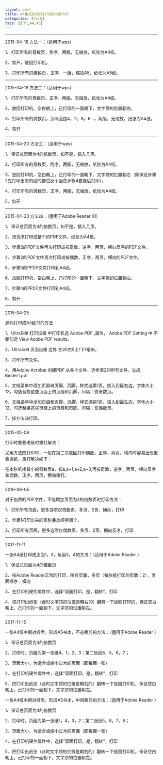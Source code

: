 ```yaml
---
layout: post
title: A4格式的文档打印成A5纸的书
categories: [tech]
tags: [打印,A4,A5]
---
```


***
2015-04-18
方法一：（适用于wps）

1、打印所有的奇数页，倒序，两版，无缩放，纸张为A4纸。

2、剪开，放回打印机。

3、打印所有的偶数页，正序，一版，缩放A5，纸张为A5纸。


***
2015-04-19
方法二：（适用于wps）

1、打印所有的奇数页，正序，两版，无缩放，纸张为A4纸。

2、放回打印机，空白朝上，己打印的一面朝下，文字顶的位置朝左。

3、打印所有的偶数页，页码范围4，2，8，6...，两版，无缩放，纸张为A4纸。

4、剪开

***

2015-04-20
方法三：（适用于wps）

1、保证总页面为4的倍数页，如不是，插入几页。

2、打印所有的奇数页，倒序，两版，无缩放，纸张为A4纸。

3、放回打印机，空白朝上，己打印的一面朝下，文字顶的位置朝左（即保证步骤2先打印出来的纸的部位反个面在步骤4要能后打印）。

4、打印所有的偶数页，正序，两版，无缩放，纸张为A4纸。

5、剪开

***
2015-04-23
方法四：（适用于Adobe Reader XI）

1、保证总页面为4的倍数页，如不是，插入几页。

2、按页序打印成整个的PDF文件，纸张为A4纸。

3、步骤2的PDF文件再次打印成按奇数，逆序，两页，横向反序的PDF文件。

4、步骤2的PDF文件再次打印成按偶数，正序，两页，横向的PDF文件。

5、步骤3的PPDF文件打印到A4纸。

6、放回打印机，空白朝上，己打印的一面朝下，文字顶的位置朝左。

7、步骤4的PPDF文件打印到A4纸。

8、剪开

***
2015-04-25

源码打印成A5纸书的方法：

1、UltraEdit 打印设置 中打印机选 Adobe PDF ,属性， Adobe PDF Setting 中 不要勾选  View Adobe PDF results。

2、UltraEdit 页面设置 边界 左20右5上1下1毫米。

3、打印所有文件。

4、用Adobe Acrobat 创建PDF 从多个文件，选步骤2的所有文件，生成Binder1.pdf

5、文档菜单中添加页眉和页脚，页脚，样式选第1页，插入到最右边，字体大小12，勾选替换这些页面上的页眉和页脚，间隔：仅奇数页。
 
6、文档菜单中添加页眉和页脚，页脚，样式选第1页，插入到最左边，字体大小12，勾选替换这些页面上的页眉和页脚，间隔：仅偶数页。

7、按方法四打印。

***
2015-05-09

打印时重叠进纸时重打解决：

采用方法四打印时，一般在第二次放回打印偶数，正序，两页，横向时容易出现重叠进纸，重打解决如下：

在本张纸找最小的奇数页a，按a,a+1,a+2,a+3,再按奇数，逆序，两页，横向反序和偶数，正序，两页，横向重打。

***
2016-06-05


对于加密的PDF文件，不能增加页面为4的倍数页时打印方法：

1、打印所有页面，更多选项仅奇数页、多页、2页、横向，打印

2、步骤1打印出来的纸张叠放顺序调个，

3、打印所有页面，更多选项仅偶数页、多页、2页、横向反序，打印


***
2017-11-11

一张A4纸打印成正面1，2，反面3，4的方法：（适用于Adobe Reader ）

1、保证总页面为4的倍数页

2、按Adobe Reader正常的打印，所有页面，多页（每张纸打印的页数：2），页面顺序：橫向

3、在打印机硬件属性中，选择“双面打印，是，翻转”，打印

4、把打印出纸张（此时文字顶的位置是朝右的）翻转一下放回打印机，保证空白朝上，己打印的一面朝下，文字顶的位置朝左。


***
2017-11-15

一张A4纸中间对折后，形成A5书本，不必裁剪的方法：（适用于Adobe Reader ）

1、保证总页面为4的倍数页

2、打印时，页面为第一张纸4，1，2，3；第二张纸8，5，6，7；

3、页面大小，为适合或缩小过大的页面（即每面一张）

4、在打印机硬件属性中，选择“双面打印，是，翻转”，打印

5、把打印出纸张（此时文字顶的位置是朝右的）翻转一下放回打印机，保证空白朝上，己打印的一面朝下，文字顶的位置朝左。


一张A4纸中间对折后，形成A5书本，中间裁剪的方法：（适用于Adobe Reader ）

1、保证总页面为4的倍数页

2、打印时，页面为第一张纸1，4，3，2；第二张纸5，8，7，6；

3、页面大小，为适合或缩小过大的页面（即每面一张）

4、在打印机硬件属性中，选择“双面打印，是，翻转”，打印

5、把打印出纸张（此时文字顶的位置是朝右的）翻转一下放回打印机，保证空白朝上，己打印的一面朝下，文字顶的位置朝左。